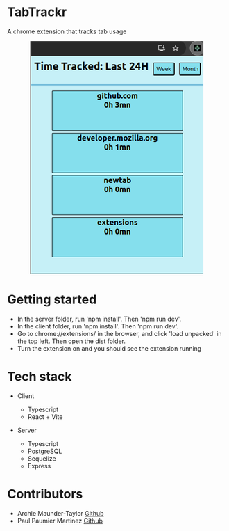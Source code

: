 # TabTrackr

A chrome extension that tracks tab usage

<p align="center">
  <img src="TabTrackr.png" />
</p>

# Getting started

  * In the server folder, run 'npm install'. Then 'npm run dev'.
  * In the client folder, run 'npm install'. Then 'npm run dev'.
  * Go to chrome://extensions/ in the browser, and click 'load unpacked' in the top left. Then open the dist folder.
  * Turn the extension on and you should see the extension running

# Tech stack

* Client
  * Typescript
  * React + Vite

* Server
  * Typescript
  * PostgreSQL
  * Sequelize
  * Express

# Contributors

  * Archie Maunder-Taylor [Github](https://github.com/a-rchi-e)
  * Paul Paumier Martinez [Github](https://github.com/manawgh)